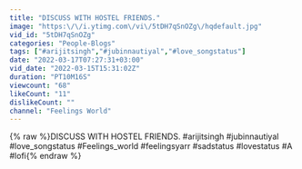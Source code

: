 ```yaml
---
title: "DISCUSS WITH HOSTEL FRIENDS."
image: "https:\/\/i.ytimg.com\/vi\/5tDH7qSnOZg\/hqdefault.jpg"
vid_id: "5tDH7qSnOZg"
categories: "People-Blogs"
tags: ["#arijitsingh","#jubinnautiyal","#love_songstatus"]
date: "2022-03-17T07:27:31+03:00"
vid_date: "2022-03-15T15:31:02Z"
duration: "PT10M16S"
viewcount: "68"
likeCount: "11"
dislikeCount: ""
channel: "Feelings World"
---
```

{% raw %}DISCUSS WITH HOSTEL FRIENDS. #arijitsingh #jubinnautiyal #love_songstatus #Feelings_world #feelingsyarr #sadstatus #lovestatus #A #lofi{% endraw %}

